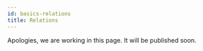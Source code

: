 ```yaml
---
id: basics-relations
title: Relations
---
```


Apologies, we are working in this page. It will be published soon.
